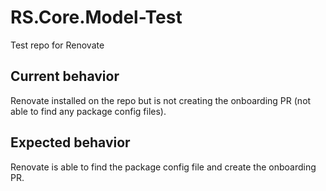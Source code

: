 # RS.Core.Model-Test
Test repo for Renovate

## Current behavior
Renovate installed on the repo but is not creating the onboarding PR (not able to find any package config files). 
## Expected behavior
Renovate is able to find the package config file and create the onboarding PR.
